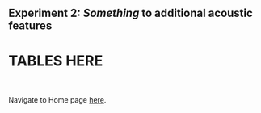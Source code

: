 <!-- exp 2 -->

## Experiment 2: *Something* to additional acoustic features

# TABLES HERE


<br><br>
Navigate to Home page [here](https://d-byrne1.github.io/mscproject/index.html).